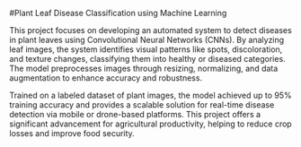 #Plant Leaf Disease Classification using Machine Learning

This project focuses on developing an automated system to detect diseases in plant leaves using Convolutional Neural Networks (CNNs). By analyzing leaf images, the system identifies visual patterns like spots, discoloration, and texture changes, classifying them into healthy or diseased categories. The model preprocesses images through resizing, normalizing, and data augmentation to enhance accuracy and robustness.

Trained on a labeled dataset of plant images, the model achieved up to 95% training accuracy and provides a scalable solution for real-time disease detection via mobile or drone-based platforms. This project offers a significant advancement for agricultural productivity, helping to reduce crop losses and improve food security.
